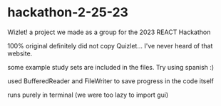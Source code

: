 # hackathon-2-25-23
Wizlet! a project we made as a group for the 2023 REACT Hackathon

100% original definitely did not copy Quizlet... I've never heard of that website.

some example study sets are included in the files. Try using spanish :)

used BufferedReader and FileWriter to save progress in the code itself

runs purely in terminal (we were too lazy to import gui)
